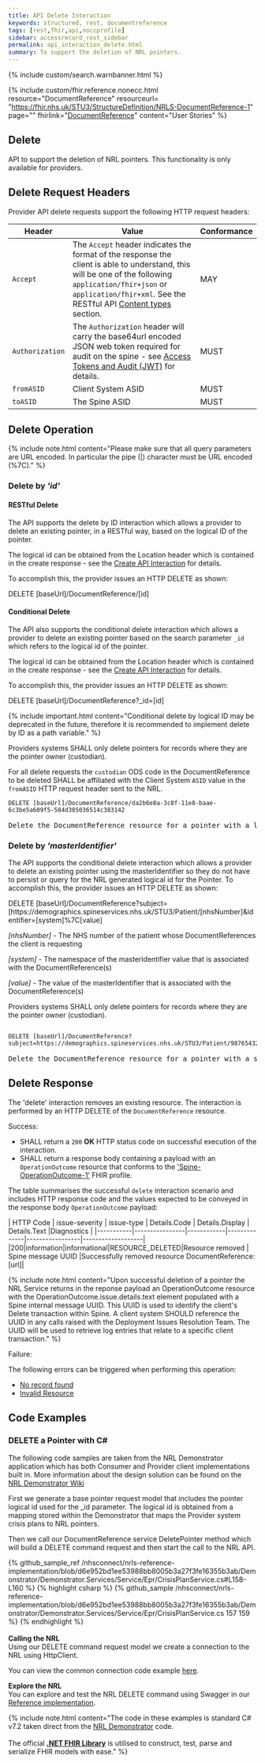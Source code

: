 ```yaml
---
title: API Delete Interaction
keywords: structured, rest, documentreference
tags: [rest,fhir,api,noccprofile]
sidebar: accessrecord_rest_sidebar
permalink: api_interaction_delete.html
summary: To support the deletion of NRL pointers.
---
```


{% include custom/search.warnbanner.html %}

{% include custom/fhir.reference.nonecc.html resource="DocumentReference" resourceurl= "https://fhir.nhs.uk/STU3/StructureDefinition/NRLS-DocumentReference-1" page="" fhirlink="[DocumentReference](https://www.hl7.org/fhir/STU3/documentreference.html)" content="User Stories" %}


## Delete ##

API to support the deletion of NRL pointers. This functionality is only available for providers.

## Delete Request Headers ##


Provider API delete requests support the following HTTP request headers:

| Header               | Value |Conformance |
|----------------------|-------|-------|
| `Accept`      | The `Accept` header indicates the format of the response the client is able to understand, this will be one of the following <code class="highlighter-rouge">application/fhir+json</code> or <code class="highlighter-rouge">application/fhir+xml</code>. See the RESTful API [Content types](development_general_api_guidance.html#content-types) section. | MAY |
| `Authorization`      | The `Authorization` header will carry the base64url encoded JSON web token required for audit on the spine - see [Access Tokens and Audit (JWT)](integration_access_tokens_and_audit_JWT.html) for details. |  MUST |
| `fromASID`           | Client System ASID | MUST |
| `toASID`             | The Spine ASID | MUST |




## Delete Operation ##

{% include note.html content="Please make sure that all query parameters are URL encoded. In particular the pipe (|) character must be URL encoded (%7C)." %}

### Delete by *'id'* ###

#### RESTful Delete ####
The API supports the delete by ID interaction which allows a provider to delete an existing pointer, in a RESTful way, based on the logical ID of the pointer.

The logical id can be obtained from the Location header which is contained in the create response - see the [Create API Interaction](api_interaction_create.html#create-response) for details.

To accomplish this, the provider issues an HTTP DELETE as shown:

<div markdown="span" class="alert alert-success" role="alert">
    DELETE [baseUrl]/DocumentReference/[id]
</div>

#### Conditional Delete ####

The API also supports the conditional delete interaction which allows a provider to delete an existing pointer based on the search parameter `_id` which refers to the logical id of the pointer. 

The logical id can be obtained from the Location header which is contained in the create response - see the [Create API Interaction](api_interaction_create.html#create-response) for details.

To accomplish this, the provider issues an HTTP DELETE as shown:

<div markdown="span" class="alert alert-success" role="alert">
    DELETE [baseUrl]/DocumentReference?_id=[id]
</div>

{% include important.html content="Conditional delete by logical ID may be deprecated in the future, therefore it is recommended to implement delete by ID as a path variable." %}


Providers systems SHALL only delete pointers for records where they are the pointer owner (custodian). 

For all delete requests the `custodian` ODS code in the DocumentReference to be deleted SHALL be affiliated with the Client System `ASID` value in the `fromASID` HTTP request header sent to the NRL.

<div class="language-http highlighter-rouge">
<pre class="highlight"><code><span class="err">DELETE [baseUrl]/DocumentReference/da2b6e8a-3c8f-11e8-baae-6c3be5a609f5-584d385036514c383142
</span></code>
Delete the DocumentReference resource for a pointer with a logical id of 'da2b6e8a-3c8f-11e8-baae-6c3be5a609f5-584d385036514c383142'.</pre>
</div>


### Delete by *'masterIdentifier'* ###

The API supports the conditional delete interaction which allows a provider to delete an existing pointer using the masterIdentifier
so they do not have to persist or query for the NRL generated logical id for the Pointer.
To accomplish this, the provider issues an HTTP DELETE as shown:

<div markdown="span" class="alert alert-success" role="alert">
DELETE [baseUrl]/DocumentReference?subject=[https://demographics.spineservices.nhs.uk/STU3/Patient/[nhsNumber]&identifier=[system]%7C[value]</div>

*[nhsNumber]* - The NHS number of the patient whose DocumentReferences the client is requesting

*[system]* - The namespace of the masterIdentifier value that is associated with the DocumentReference(s)

*[value]* - The value of the masterIdentifier that is associated with the DocumentReference(s)

Providers systems SHALL only delete pointers for records where they are the pointer owner (custodian). 

<div class="language-http highlighter-rouge">
<pre class="highlight">
<code><span class="err">
DELETE [baseUrl]/DocumentReference?subject=https://demographics.spineservices.nhs.uk/STU3/Patient/9876543210&identifier=urn:ietf:rfc:3986%7Curn:oid:1.3.6.1.4.1.21367.2005.3.71
</span></code>
Delete the DocumentReference resource for a pointer with a subject and identifier.</pre>
</div>


## Delete Response ##

<p>The 'delete' interaction removes an existing resource. The interaction is performed by an HTTP DELETE of the <code class="highlighter-rouge">DocumentReference</code> resource.</p>


Success:

- SHALL return a `200` **OK** HTTP status code on successful execution of the interaction.
- SHALL return a response body containing a payload with an `OperationOutcome` resource that conforms to the ['Spine-OperationOutcome-1'](https://fhir.nhs.uk/STU3/StructureDefinition/Spine-OperationOutcome-1) FHIR profile. 

The table summarises the successful `delete` interaction scenario and includes HTTP response code and the values expected to be conveyed in the response body `OperationOutcome` payload:


| HTTP Code | issue-severity | issue-type | Details.Code | Details.Display | Details.Text |Diagnostics |
|-----------|----------------|------------|--------------|-----------------|-------------------|
|200|information|informational|RESOURCE_DELETED|Resource removed | Spine message UUID |Successfully removed resource DocumentReference: [url]|

{% include note.html content="Upon successful deletion of a pointer the NRL Service returns in the reponse payload an OperationOutcome resource with the OperationOutcome.issue.details.text element populated with a Spine internal message UUID. This UUID is used to identify the client's Delete transaction within Spine. A client system SHOULD reference the UUID in any calls raised with the Deployment Issues Resolution Team. The UUID will be used to retrieve log entries that relate to a specific client transaction." %}


Failure: 

The following errors can be triggered when performing this operation:

- [No record found](development_general_api_guidance.html#resource-not-found)
- [Invalid Resource](development_general_api_guidance.html#invalid-resource)


## Code Examples ##

### DELETE a Pointer with C# ###

The following code samples are taken from the NRL Demonstrator application which has both Consumer and Provider client implementations built in. More information about the design solution can be found
on the [NRL Demonstrator Wiki](https://github.com/nhsconnect/nrls-reference-implementation/wiki)

First we generate a base pointer request model that includes the pointer logical id used for the _id parameter.
The logical id is obtained from a mapping stored within the Demonstrator that maps the Provider system crisis plans to NRL pointers.

Then we call our DocumentReference service DeletePointer method which will build a DELETE command request and then start the call to the NRL API.


<div class="github-sample-wrapper">
{% github_sample_ref /nhsconnect/nrls-reference-implementation/blob/d6e952bd1ee53988bb8005b3a27f3fe16355b3ab/Demonstrator/Demonstrator.Services/Service/Epr/CrisisPlanService.cs#L158-L160 %}
{% highlight csharp %}
{% github_sample /nhsconnect/nrls-reference-implementation/blob/d6e952bd1ee53988bb8005b3a27f3fe16355b3ab/Demonstrator/Demonstrator.Services/Service/Epr/CrisisPlanService.cs 157 159 %}
{% endhighlight %}
</div>
<br/>
<b>Calling the NRL</b><br />
Using our DELETE command request model we create a connection to the NRL using HttpClient.

You can view the common connection code example [here](connectioncode_example.html).


<b>Explore the NRL</b><br />
You can explore and test the NRL DELETE command using Swagger in our [Reference implementation](https://data.developer.nhs.uk/nrls-ri/index.html#/Nrls/deletePointer).

{% include note.html content="The code in these examples is standard C# v7.2 taken direct from the [NRL Demonstrator](https://nrls.digital.nhs.uk) code.<br /><br />The official <b>[.NET FHIR Library](https://ewoutkramer.github.io/fhir-net-api/)</b> is utilised to construct, test, parse and serialize FHIR models with ease." %}
